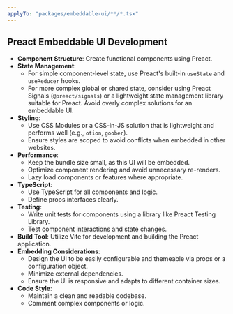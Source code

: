 ```yaml
---
applyTo: "packages/embeddable-ui/**/*.tsx"
---
```


## Preact Embeddable UI Development

- **Component Structure**: Create functional components using Preact.
- **State Management**:
    - For simple component-level state, use Preact's built-in `useState` and `useReducer` hooks.
    - For more complex global or shared state, consider using Preact Signals (`@preact/signals`) or a lightweight state management library suitable for Preact. Avoid overly complex solutions for an embeddable UI.
- **Styling**:
    - Use CSS Modules or a CSS-in-JS solution that is lightweight and performs well (e.g., `otion`, `goober`).
    - Ensure styles are scoped to avoid conflicts when embedded in other websites.
- **Performance**:
    - Keep the bundle size small, as this UI will be embedded.
    - Optimize component rendering and avoid unnecessary re-renders.
    - Lazy load components or features where appropriate.
- **TypeScript**:
    - Use TypeScript for all components and logic.
    - Define props interfaces clearly.
- **Testing**:
    - Write unit tests for components using a library like Preact Testing Library.
    - Test component interactions and state changes.
- **Build Tool**: Utilize Vite for development and building the Preact application.
- **Embedding Considerations**:
    - Design the UI to be easily configurable and themeable via props or a configuration object.
    - Minimize external dependencies.
    - Ensure the UI is responsive and adapts to different container sizes.
- **Code Style**:
    - Maintain a clean and readable codebase.
    - Comment complex components or logic.
